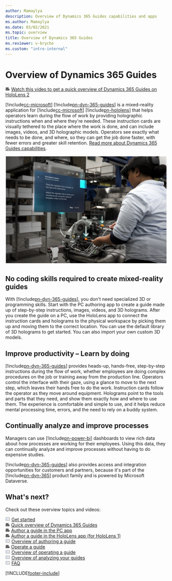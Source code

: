 ```yaml
---
author: Mamaylya
description: Overview of Dynamics 365 Guides capabilities and apps
ms.author: Mamaylya
ms.date: 03/02/2021
ms.topic: overview
title: Overview of Dynamics 365 Guides
ms.reviewer: v-brycho
ms.custom: "intro-internal"
---
```


# Overview of Dynamics 365 Guides

![Video camera graphic](media/video-camera.PNG "Video camera graphic") [Watch this video to get a quick overview of Dynamics 365 Guides on HoloLens 2](https://www.youtube.com/watch?v=V8c3pDKdHEc)

[!include[cc-microsoft](../includes/cc-microsoft.md)] [!include[pn-dyn-365-guides](../includes/pn-dyn-365-guides.md)] is a mixed-reality application for [!include[cc-microsoft](../includes/cc-microsoft.md)] [!include[pn-hololens](../includes/pn-hololens.md)] that helps operators learn during the flow of work by providing holographic instructions when and where they're needed. These instruction cards are visually tethered to the place where the work is done, and can include images, videos, and 3D holographic models. Operators see exactly what needs to be done, and where, so they can get the job done faster, with fewer errors and greater skill retention. [Read more about Dynamics 365 Guides capabilities](https://dynamics.microsoft.com/mixed-reality/guides/?ef_id=34bba79ef37214ad99adc7aaf4d29e4f:G:s&OCID=AID2100366_SEM_34bba79ef37214ad99adc7aaf4d29e4f:G:s&msclkid=34bba79ef37214ad99adc7aaf4d29e4f).

![Person using Dynamics 365 Guides while working on a truck engine.](media/woman-at-work.PNG "Person using Dynamics 365 Guides while working on a truck engine") 

## No coding skills required to create mixed-reality guides

With [!include[pn-dyn-365-guides](../includes/pn-dyn-365-guides.md)], you don't need specialized 3D or programming skills. Start with the PC authoring app to create a guide made up of step-by-step instructions, images, videos, and 3D holograms. After you create the guide on a PC, use the HoloLens app to connect the instruction cards and holograms to the physical workspace by picking them up and moving them to the correct location. You can use the default library of 3D holograms to get started. You can also import your own custom 3D models.

## Improve productivity – Learn by doing

[!include[pn-dyn-365-guides](../includes/pn-dyn-365-guides.md)] provides heads-up, hands-free, step-by-step instructions during the flow of work, whether employees are doing complex procedures on the job or training away from the production line. Operators control the interface with their gaze, using a glance to move to the next step, which leaves their hands free to do the work. Instruction cards follow the operator as they move around equipment. Holograms point to the tools and parts that they need, and show them exactly how and where to use them. The experience is comfortable and simple to use, and it helps reduce mental processing time, errors, and the need to rely on a buddy system.

## Continually analyze and improve processes

Managers can use [!include[pn-power-bi](../includes/pn-power-bi.md)] dashboards to view rich data about how processes are working for their employees. Using this data, they can continually analyze and improve processes without having to do expensive studies.

[!include[pn-dyn-365-guides](../includes/pn-dyn-365-guides.md)] also provides access and integration opportunities for customers and partners, because it's part of the [!include[pn-dyn-365](../includes/pn-dyn-365.md)] product family and is powered by Microsoft Dataverse.

## What's next?

Check out these overview topics and videos:

![Doc graphic](media/doc-icon.PNG "Doc graphic") [Get started](get-started.md)<br>
![Video camera graphic](media/video-camera.PNG "Video camera graphic") [Quick overview of Dynamics 365 Guides](https://aka.ms/guidesoverview)<br>
![Video camera graphic](media/video-camera.PNG "Video camera graphic") [Author a guide in the PC app](https://aka.ms/pcauthor)<br>
![Video camera graphic](media/video-camera.PNG "Video camera graphic") [Author a guide in the HoloLens app (for HoloLens 1)](https://aka.ms/hololensauthor)<br>
![Doc graphic](media/doc-icon.PNG "Doc graphic") [Overview of authoring a guide](authoring-overview.md)<br>
![Video camera graphic](media/video-camera.PNG "Video camera graphic") [Operate a guide](https://aka.ms/guidesoperate)<br>
![Doc graphic](media/doc-icon.PNG "Doc graphic") [Overview of operating a guide](operator-overview.md)<br>
![Doc graphic](media/doc-icon.PNG "Doc graphic") [Overview of analyzing your guides](analytics-guide.md)<br>
![Doc graphic](media/doc-icon.PNG "Doc graphic") [FAQ](faq.md)


[!INCLUDE[footer-include](../includes/footer-banner.md)]
